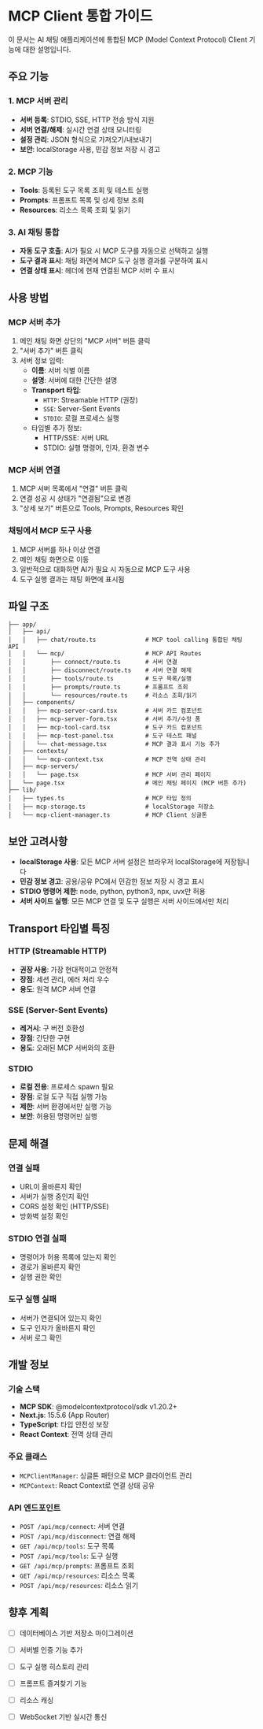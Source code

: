 # MCP Client 통합 가이드

이 문서는 AI 채팅 애플리케이션에 통합된 MCP (Model Context Protocol) Client 기능에 대한 설명입니다.

## 주요 기능

### 1. MCP 서버 관리
- **서버 등록**: STDIO, SSE, HTTP 전송 방식 지원
- **서버 연결/해제**: 실시간 연결 상태 모니터링
- **설정 관리**: JSON 형식으로 가져오기/내보내기
- **보안**: localStorage 사용, 민감 정보 저장 시 경고

### 2. MCP 기능
- **Tools**: 등록된 도구 목록 조회 및 테스트 실행
- **Prompts**: 프롬프트 목록 및 상세 정보 조회
- **Resources**: 리소스 목록 조회 및 읽기

### 3. AI 채팅 통합
- **자동 도구 호출**: AI가 필요 시 MCP 도구를 자동으로 선택하고 실행
- **도구 결과 표시**: 채팅 화면에 MCP 도구 실행 결과를 구분하여 표시
- **연결 상태 표시**: 헤더에 현재 연결된 MCP 서버 수 표시

## 사용 방법

### MCP 서버 추가

1. 메인 채팅 화면 상단의 "MCP 서버" 버튼 클릭
2. "서버 추가" 버튼 클릭
3. 서버 정보 입력:
   - **이름**: 서버 식별 이름
   - **설명**: 서버에 대한 간단한 설명
   - **Transport 타입**: 
     - `HTTP`: Streamable HTTP (권장)
     - `SSE`: Server-Sent Events
     - `STDIO`: 로컬 프로세스 실행
   - 타입별 추가 정보:
     - HTTP/SSE: 서버 URL
     - STDIO: 실행 명령어, 인자, 환경 변수

### MCP 서버 연결

1. MCP 서버 목록에서 "연결" 버튼 클릭
2. 연결 성공 시 상태가 "연결됨"으로 변경
3. "상세 보기" 버튼으로 Tools, Prompts, Resources 확인

### 채팅에서 MCP 도구 사용

1. MCP 서버를 하나 이상 연결
2. 메인 채팅 화면으로 이동
3. 일반적으로 대화하면 AI가 필요 시 자동으로 MCP 도구 사용
4. 도구 실행 결과는 채팅 화면에 표시됨

## 파일 구조

```
├── app/
│   ├── api/
│   │   ├── chat/route.ts              # MCP tool calling 통합된 채팅 API
│   │   └── mcp/                       # MCP API Routes
│   │       ├── connect/route.ts       # 서버 연결
│   │       ├── disconnect/route.ts    # 서버 연결 해제
│   │       ├── tools/route.ts         # 도구 목록/실행
│   │       ├── prompts/route.ts       # 프롬프트 조회
│   │       └── resources/route.ts     # 리소스 조회/읽기
│   ├── components/
│   │   ├── mcp-server-card.tsx        # 서버 카드 컴포넌트
│   │   ├── mcp-server-form.tsx        # 서버 추가/수정 폼
│   │   ├── mcp-tool-card.tsx          # 도구 카드 컴포넌트
│   │   ├── mcp-test-panel.tsx         # 도구 테스트 패널
│   │   └── chat-message.tsx           # MCP 결과 표시 기능 추가
│   ├── contexts/
│   │   └── mcp-context.tsx            # MCP 전역 상태 관리
│   ├── mcp-servers/
│   │   └── page.tsx                   # MCP 서버 관리 페이지
│   └── page.tsx                       # 메인 채팅 페이지 (MCP 버튼 추가)
├── lib/
│   ├── types.ts                       # MCP 타입 정의
│   ├── mcp-storage.ts                 # localStorage 저장소
│   └── mcp-client-manager.ts          # MCP Client 싱글톤
```

## 보안 고려사항

- **localStorage 사용**: 모든 MCP 서버 설정은 브라우저 localStorage에 저장됩니다
- **민감 정보 경고**: 공용/공유 PC에서 민감한 정보 저장 시 경고 표시
- **STDIO 명령어 제한**: node, python, python3, npx, uvx만 허용
- **서버 사이드 실행**: 모든 MCP 연결 및 도구 실행은 서버 사이드에서만 처리

## Transport 타입별 특징

### HTTP (Streamable HTTP)
- **권장 사용**: 가장 현대적이고 안정적
- **장점**: 세션 관리, 에러 처리 우수
- **용도**: 원격 MCP 서버 연결

### SSE (Server-Sent Events)
- **레거시**: 구 버전 호환성
- **장점**: 간단한 구현
- **용도**: 오래된 MCP 서버와의 호환

### STDIO
- **로컬 전용**: 프로세스 spawn 필요
- **장점**: 로컬 도구 직접 실행 가능
- **제한**: 서버 환경에서만 실행 가능
- **보안**: 허용된 명령어만 실행

## 문제 해결

### 연결 실패
- URL이 올바른지 확인
- 서버가 실행 중인지 확인
- CORS 설정 확인 (HTTP/SSE)
- 방화벽 설정 확인

### STDIO 연결 실패
- 명령어가 허용 목록에 있는지 확인
- 경로가 올바른지 확인
- 실행 권한 확인

### 도구 실행 실패
- 서버가 연결되어 있는지 확인
- 도구 인자가 올바른지 확인
- 서버 로그 확인

## 개발 정보

### 기술 스택
- **MCP SDK**: @modelcontextprotocol/sdk v1.20.2+
- **Next.js**: 15.5.6 (App Router)
- **TypeScript**: 타입 안전성 보장
- **React Context**: 전역 상태 관리

### 주요 클래스
- `MCPClientManager`: 싱글톤 패턴으로 MCP 클라이언트 관리
- `MCPContext`: React Context로 연결 상태 공유

### API 엔드포인트
- `POST /api/mcp/connect`: 서버 연결
- `POST /api/mcp/disconnect`: 연결 해제
- `GET /api/mcp/tools`: 도구 목록
- `POST /api/mcp/tools`: 도구 실행
- `GET /api/mcp/prompts`: 프롬프트 조회
- `GET /api/mcp/resources`: 리소스 목록
- `POST /api/mcp/resources`: 리소스 읽기

## 향후 계획

- [ ] 데이터베이스 기반 저장소 마이그레이션
- [ ] 서버별 인증 기능 추가
- [ ] 도구 실행 히스토리 관리
- [ ] 프롬프트 즐겨찾기 기능
- [ ] 리소스 캐싱
- [ ] WebSocket 기반 실시간 통신

